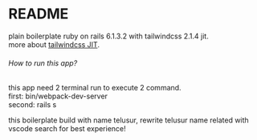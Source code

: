 # README

plain boilerplate ruby on rails 6.1.3.2 with tailwindcss 2.1.4 jit.  
more about [tailwindcss JIT](https://tailwindcss.com/docs/just-in-time-mode).

###### How to run this app?

this app need 2 terminal run to execute 2 command.  
first: bin/webpack-dev-server  
second: rails s

this boilerplate build with name telusur, rewrite telusur name related with vscode search for best experience!
